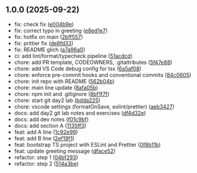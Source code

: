 ## 1.0.0 (2025-09-22)

- fix: check fix ([e004b9e](https://github.com/Ner47/ts-backend-lab/commit/e004b9e))
- fix: correct typo in greeting ([e8ed1e7](https://github.com/Ner47/ts-backend-lab/commit/e8ed1e7))
- fix: hotfix on main ([2bff557](https://github.com/Ner47/ts-backend-lab/commit/2bff557))
- fix: prittier fix ([de8fd33](https://github.com/Ner47/ts-backend-lab/commit/de8fd33))
- fix: README glich ([a7a96a0](https://github.com/Ner47/ts-backend-lab/commit/a7a96a0))
- ci: add lint/format/typecheck pipeline ([51acdcd](https://github.com/Ner47/ts-backend-lab/commit/51acdcd))
- chore: add PR template, CODEOWNERS, .gitattributes ([5f47e88](https://github.com/Ner47/ts-backend-lab/commit/5f47e88))
- chore: add VS Code debug config for tsx ([6a5af08](https://github.com/Ner47/ts-backend-lab/commit/6a5af08))
- chore: enforce pre-commit hooks and conventional commits ([84c0605](https://github.com/Ner47/ts-backend-lab/commit/84c0605))
- chore: init repo with README ([562b04b](https://github.com/Ner47/ts-backend-lab/commit/562b04b))
- chore: main line update ([8afa05b](https://github.com/Ner47/ts-backend-lab/commit/8afa05b))
- chore: npm init and .gitignore ([8bf1f7f](https://github.com/Ner47/ts-backend-lab/commit/8bf1f7f))
- chore: start git day2 lab ([bdda225](https://github.com/Ner47/ts-backend-lab/commit/bdda225))
- chore: vscode settings (formatOnSave, eslint/prettier) ([aeb3427](https://github.com/Ner47/ts-backend-lab/commit/aeb3427))
- docs: add day2 git lab notes and exercises ([df4d32e](https://github.com/Ner47/ts-backend-lab/commit/df4d32e))
- docs: add dev notes ([f01c9bf](https://github.com/Ner47/ts-backend-lab/commit/f01c9bf))
- docs: add section A ([1135ff3](https://github.com/Ner47/ts-backend-lab/commit/1135ff3))
- feat: add A line ([1c92e99](https://github.com/Ner47/ts-backend-lab/commit/1c92e99))
- feat: add B line ([2ef19f1](https://github.com/Ner47/ts-backend-lab/commit/2ef19f1))
- feat: bootstrap TS project with ESLint and Prettier ([0f8b11b](https://github.com/Ner47/ts-backend-lab/commit/0f8b11b))
- feat: update greeting message ([dface52](https://github.com/Ner47/ts-backend-lab/commit/dface52))
- refactor: step 1 ([04bf293](https://github.com/Ner47/ts-backend-lab/commit/04bf293))
- refactor: step 2 ([514a3be](https://github.com/Ner47/ts-backend-lab/commit/514a3be))
